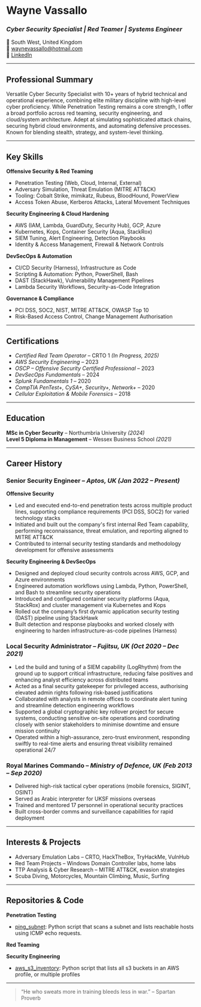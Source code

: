 # Wayne Vassallo
### *Cyber Security Specialist | Red Teamer | Systems Engineer*

📍 South West, United Kingdom  
📧 [waynevassallo@hotmail.com](mailto:waynevassallo@hotmail.com)  
🔗 [LinkedIn](https://linkedin.com/in/wayne-vassallo-963069184)

---

## Professional Summary
Versatile Cyber Security Specialist with 10+ years of hybrid technical and operational experience, combining elite military discipline with high-level cyber proficiency. While Penetration Testing remains a core strength, I offer a broad portfolio across red teaming, security engineering, and cloud/system architecture. Adept at simulating sophisticated attack chains, securing hybrid cloud environments, and automating defensive processes. Known for blending stealth, strategy, and system-level thinking.

---

## Key Skills
**Offensive Security & Red Teaming**

- Penetration Testing (Web, Cloud, Internal, External)
- Adversary Simulation, Threat Emulation (MITRE ATT&CK)
- Tooling: Cobalt Strike, mimikatz, Rubeus, BloodHound, PowerView
- Access Token Abuse, Kerberos Attacks, Lateral Movement Techniques

**Security Engineering & Cloud Hardening**
- AWS (IAM, Lambda, GuardDuty, Security Hub), GCP, Azure
- Kubernetes, Kops, Container Security (Aqua, StackRox)
- SIEM Tuning, Alert Engineering, Detection Playbooks
- Identity & Access Management, Firewall & Network Controls

**DevSecOps & Automation**
- CI/CD Security (Harness), Infrastructure as Code
- Scripting & Automation: Python, PowerShell, Bash
- DAST (StackHawk), Vulnerability Management Pipelines
- Lambda Security Workflows, Security-as-Code Integration

**Governance & Compliance**
- PCI DSS, SOC2, NIST, MITRE ATT&CK, OWASP Top 10
- Risk-Based Access Control, Change Management Authorisation

---

## Certifications
- *Certified Red Team Operator* – CRTO 1 *(In Progress, 2025)*
- *AWS Security Engineering* – 2023
- *OSCP – Offensive Security Certified Professional* – 2023
- *DevSecOps Fundamentals* – 2024
- *Splunk Fundamentals 1* – 2020
- *CompTIA PenTest+, CySA+, Security+, Network+* – 2020
- *Cellular Exploitation & Mobile Forensics* – 2018

---

## Education
**MSc in Cyber Security** – Northumbria University *(2024)*  
**Level 5 Diploma in Management** – Wessex Business School *(2021)*

---

## Career History
### **Senior Security Engineer** – *Aptos, UK (Jan 2022 – Present)*
**Offensive Security**
- Led and executed end-to-end penetration tests across multiple product lines, supporting compliance requirements (PCI DSS, SOC2) for varied technology stacks
- Initiated and built out the company's first internal Red Team capability, performing reconnaissance, threat emulation, and reporting aligned to MITRE ATT&CK
- Contributed to internal security testing standards and methodology development for offensive assessments

**Security Engineering & DevSecOps**
- Designed and deployed cloud security controls across AWS, GCP, and Azure environments
- Engineered automation workflows using Lambda, Python, PowerShell, and Bash to streamline security operations
- Introduced and configured container security platforms (Aqua, StackRox) and cluster management via Kubernetes and Kops
- Rolled out the company’s first dynamic application security testing (DAST) pipeline using StackHawk
- Built detection and response playbooks and worked closely with engineering to harden infrastructure-as-code pipelines (Harness)

### **Local Security Administrator** – *Fujitsu, UK (Oct 2020 – Dec 2021)*
- Led the build and tuning of a SIEM capability (LogRhythm) from the ground up to support critical infrastructure, reducing false positives and enhancing analyst efficiency across distributed teams
- Acted as a final security gatekeeper for privileged access, authorising elevated admin rights following risk-based justifications
- Collaborated with analysts in remote offices to coordinate alert tuning and streamline detection engineering workflows
- Supported a global cryptographic key rollover project for secure systems, conducting sensitive on-site operations and coordinating closely with senior stakeholders to minimise downtime and ensure mission continuity
- Operated within a high-assurance, zero-trust environment, responding swiftly to real-time alerts and ensuring threat visibility remained operational 24/7

### **Royal Marines Commando** – *Ministry of Defence, UK (Feb 2013 – Sep 2020)*
- Delivered high-risk tactical cyber operations (mobile forensics, SIGINT, OSINT)
- Served as Arabic interpreter for UKSF missions overseas
- Trained and mentored 17 personnel in operational security practices
- Built cross-border comms and surveillance capabilities for rapid deployment

---

## Interests & Projects
- Adversary Emulation Labs – CRTO, HackTheBox, TryHackMe, VulnHub
- Red Team Projects – Windows Domain Controller labs, home labs
- TTP Analysis & Cyber Research – MITRE ATT&CK, evasion strategies
- Scuba Diving, Motorcycles, Mountain Climbing, Music, Surfing

---

## Repositories & Code
**Penetration Testing**
- [ping_subnet](https://github.com/vassallowayne/ping_subnet): Python script that scans a subnet and lists reachable hosts using ICMP echo requests.

**Red Teaming**

**Security Engineering**
- [aws_s3_inventory](https://github.com/vassallowayne/aws_s3_inventory): Python script that lists all s3 buckets in an AWS profile, or multiple profiles

---

> “He who sweats more in training bleeds less in war.” – Spartan Proverb
